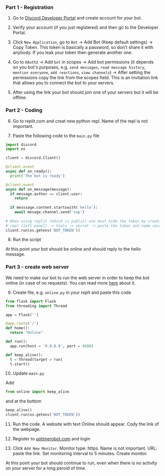 ### Part 1 - Registration

1. Go to [Discord Developer Portal](https://discord.com/developers/applications) and create account for your bot.

2. Verify your account (if you just registered) and then go to the Developer Portal. 

3. Click `New Application`, go to `Bot` -> Add Bot (Keep default settings) -> Copy Token. This token is basically a password, so don't share it with anybody. If you leak your token then generate another one. 

4. Go to `OAuth2` -> Add `bot` in scopes -> Add bot permissions (it depends on you bot's purposes, e.g. `send messages`, `read message history`, `mention everyone`, `add reactions`, `view channels`) -> After setting the permissions copy the link from the scopes field. This is an invitation link that allows you to connect the bot to your servers. 

5. After using the link your bot should join one of your servers but it will be offline.

### Part 2 - Coding

6. Go to replit.com and creat new python repl. Name of the repl is not important.

7. Paste the following code to the `main.py` file

```python
import discord
import os

client = discord.Client()

@client.event
async def on_ready():
  print('The bot is ready')

@client.event
async def on_message(message):
  if message.author == client.user:
    return
    
  if messsage.content.startswith('hello'):
    await mesage.channel.send('sup')
    
# When using replit (which is public) one must hide the token by creating so called secret
# repl (left panel) -> tools -> secret -> paste the token and name varaible e.g. BOT_TOKEN
client.run(os.getenv('BOT_TOKEN'))

```

8. Run the script

At this point your bot should be online and should reply to the hello message.

### Part 3 - create web server

We need to make our bot to run the web server in order to keep the bot online (in case of no requests). You can read more [here](https://docs.replit.com/hosting/deploying-http-servers) about it.

9. Create file, e.g. `online.py` in your replt and paste this code

```python
from flask import Flask
from threading import Thread

app = Flask('')

@app.route('/')
def home():
  return "Online"

def run():
  app.run(host = '0.0.0.0', port = 8080)

def keep_alive():
  t = Thread(target = run)
  t.start()
```

10. Update `main.py`

Add 
```python
from online import keep_alive
```
and at the bottom
```python
keep_alive()
client.run(os.getenv('BOT_TOKEN'))
```

11. Run the code. A website with text Online should appear. Cody the link of the webpage.

11. Register to [uptimerobot.com](https://uptimerobot.com) and login

13. Click `Add New Monitor`. Monitor type: https. Name is not important. URL: paste the link. Set monitoring interval to 5 minutes. Create monitor.

At this point your bot should continue to run, even when there is no activity on your server for a long peroid of time.
